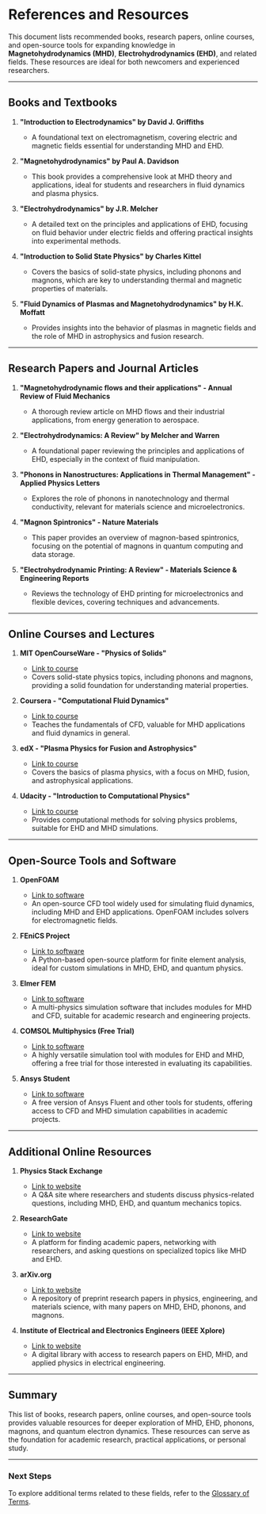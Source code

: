 # References and Resources

This document lists recommended books, research papers, online courses, and open-source tools for expanding knowledge in **Magnetohydrodynamics (MHD)**, **Electrohydrodynamics (EHD)**, and related fields. These resources are ideal for both newcomers and experienced researchers.

---

## Books and Textbooks

1. **"Introduction to Electrodynamics" by David J. Griffiths**
   - A foundational text on electromagnetism, covering electric and magnetic fields essential for understanding MHD and EHD.

2. **"Magnetohydrodynamics" by Paul A. Davidson**
   - This book provides a comprehensive look at MHD theory and applications, ideal for students and researchers in fluid dynamics and plasma physics.

3. **"Electrohydrodynamics" by J.R. Melcher**
   - A detailed text on the principles and applications of EHD, focusing on fluid behavior under electric fields and offering practical insights into experimental methods.

4. **"Introduction to Solid State Physics" by Charles Kittel**
   - Covers the basics of solid-state physics, including phonons and magnons, which are key to understanding thermal and magnetic properties of materials.

5. **"Fluid Dynamics of Plasmas and Magnetohydrodynamics" by H.K. Moffatt**
   - Provides insights into the behavior of plasmas in magnetic fields and the role of MHD in astrophysics and fusion research.

---

## Research Papers and Journal Articles

1. **"Magnetohydrodynamic flows and their applications" - Annual Review of Fluid Mechanics**
   - A thorough review article on MHD flows and their industrial applications, from energy generation to aerospace.

2. **"Electrohydrodynamics: A Review" by Melcher and Warren**
   - A foundational paper reviewing the principles and applications of EHD, especially in the context of fluid manipulation.

3. **"Phonons in Nanostructures: Applications in Thermal Management" - Applied Physics Letters**
   - Explores the role of phonons in nanotechnology and thermal conductivity, relevant for materials science and microelectronics.

4. **"Magnon Spintronics" - Nature Materials**
   - This paper provides an overview of magnon-based spintronics, focusing on the potential of magnons in quantum computing and data storage.

5. **"Electrohydrodynamic Printing: A Review" - Materials Science & Engineering Reports**
   - Reviews the technology of EHD printing for microelectronics and flexible devices, covering techniques and advancements.

---

## Online Courses and Lectures

1. **MIT OpenCourseWare - "Physics of Solids"**
   - [Link to course](https://ocw.mit.edu/courses/physics/8-231-physics-of-solids-fall-2010/)
   - Covers solid-state physics topics, including phonons and magnons, providing a solid foundation for understanding material properties.

2. **Coursera - "Computational Fluid Dynamics"**
   - [Link to course](https://www.coursera.org/learn/computational-fluid-dynamics)
   - Teaches the fundamentals of CFD, valuable for MHD applications and fluid dynamics in general.

3. **edX - "Plasma Physics for Fusion and Astrophysics"**
   - [Link to course](https://www.edx.org/course/plasma-physics-fusion-astrophysics)
   - Covers the basics of plasma physics, with a focus on MHD, fusion, and astrophysical applications.

4. **Udacity - "Introduction to Computational Physics"**
   - [Link to course](https://www.udacity.com/course/introduction-to-computational-physics--cs222)
   - Provides computational methods for solving physics problems, suitable for EHD and MHD simulations.

---

## Open-Source Tools and Software

1. **OpenFOAM**
   - [Link to software](https://www.openfoam.com/)
   - An open-source CFD tool widely used for simulating fluid dynamics, including MHD and EHD applications. OpenFOAM includes solvers for electromagnetic fields.

2. **FEniCS Project**
   - [Link to software](https://fenicsproject.org/)
   - A Python-based open-source platform for finite element analysis, ideal for custom simulations in MHD, EHD, and quantum physics.

3. **Elmer FEM**
   - [Link to software](https://www.csc.fi/web/elmer)
   - A multi-physics simulation software that includes modules for MHD and CFD, suitable for academic research and engineering projects.

4. **COMSOL Multiphysics (Free Trial)**
   - [Link to software](https://www.comsol.com/)
   - A highly versatile simulation tool with modules for EHD and MHD, offering a free trial for those interested in evaluating its capabilities.

5. **Ansys Student**
   - [Link to software](https://www.ansys.com/academic/students)
   - A free version of Ansys Fluent and other tools for students, offering access to CFD and MHD simulation capabilities in academic projects.

---

## Additional Online Resources

1. **Physics Stack Exchange**
   - [Link to website](https://physics.stackexchange.com/)
   - A Q&A site where researchers and students discuss physics-related questions, including MHD, EHD, and quantum mechanics topics.

2. **ResearchGate**
   - [Link to website](https://www.researchgate.net/)
   - A platform for finding academic papers, networking with researchers, and asking questions on specialized topics like MHD and EHD.

3. **arXiv.org**
   - [Link to website](https://arxiv.org/)
   - A repository of preprint research papers in physics, engineering, and materials science, with many papers on MHD, EHD, phonons, and magnons.

4. **Institute of Electrical and Electronics Engineers (IEEE Xplore)**
   - [Link to website](https://ieeexplore.ieee.org/)
   - A digital library with access to research papers on EHD, MHD, and applied physics in electrical engineering.

---

## Summary

This list of books, research papers, online courses, and open-source tools provides valuable resources for deeper exploration of MHD, EHD, phonons, magnons, and quantum electron dynamics. These resources can serve as the foundation for academic research, practical applications, or personal study.

---

### Next Steps

To explore additional terms related to these fields, refer to the [Glossary of Terms](14_Glossary_of_Terms.md).
